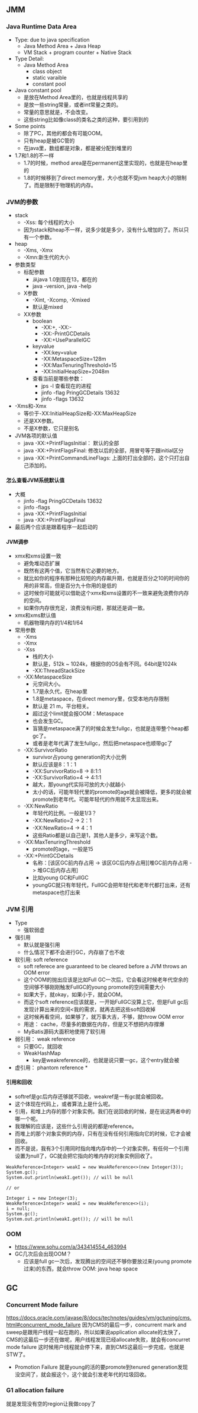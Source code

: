 ## JMM

### Java Runtime Data Area
* Type: due to java specification
    * Java Method Area + Java Heap
    * VM Stack + program counter + Native Stack
* Type Detail:
    * Java Method Area
        * class object
        * static varaible
        * constant pool 
* Java constant pool
    * 是放在Method Area里的，也就是线程共享的
    * 是放一些string常量，或者int常量之类的。
    * 常量的意思就是，不会改变。
    * 这些string比如像class的类名之类的这种，要引用到的
* Some points
    * 除了PC，其他的都会有可能OOM。
    * 只有heap是被GC管的
    * 在java里，数组都是对象，都是被分配到堆里的
* 1.7和1.8的不一样
    * 1.7的时候，method area是在permanent这里实现的，也就是在heap里的
    * 1.8的时候移到了direct memory里，大小也就不受jvm heap大小的限制了。而是限制于物理机的内存。

### JVM的参数
* stack
    * -Xss: 每个线程的大小
    * 因为stack和heap不一样，说多少就是多少，没有什么增加的了。所以只有一个参数。
* heap
    * -Xms, -Xmx
    * -Xmn:新生代的大小
* 参数类型
    * 标配参数
        * 从java 1.0到现在13，都在的
        * java -version, java -help
    * X参数
        * -Xint, -Xcomp, -Xmixed
        * 默认是mixed
    * XX参数
        * boolean
            * -XX:+, -XX:-
            * -XX:-PrintGCDetails
            * -XX:+UseParallelGC
        * keyvalue
            * -XX:key=value
            * -XX:MetaspaceSize=128m
            * -XX:MaxTenuringThreshold=15
            * -XX:InitialHeapSize=2048m
        * 查看当前是哪些参数：
            * jps -l 查看现在的进程
            * jinfo -flag PringGCDetails 13632
            * jinfo -flags 13632
* -Xms和-Xmx
    * 等价于-XX:InitialHeapSize和-XX:MaxHeapSize
    * 还是XX参数。
    * 不是X参数，它只是别名
* JVM各项的默认值
    * java -XX:+PrintFlagsInitial： 默认的全部
    * java -XX:+PrintFlagsFinal: 修改以后的全部，用冒号等于跟initial区分
    * java -XX:+PrintCommandLineFlags: 上面的打出全部的，这个只打出自己添加的。
#### 怎么查看JVM系统默认值
* 大概
    * jinfo -flag PringGCDetails 13632
    * jinfo -flags
    * java -XX:+PrintFlagsInitial
    * java -XX:+PrintFlagsFinal
* 最后两个应该是跟着程序一起启动的
#### JVM调参
* xmx和xms设置一致
    * 避免堆动态扩展
    * 既然有这两个值，它当然有它必要的地方。
    * 就比如你的程序有那种比较短的内存飙升期，也就是百分之10的时间你的用的非常高，但是百分九十你用的是低的
    * 这时候你可能就可以借助这个xmx和xms设置的不一致来避免浪费你内存的空间。
    * 如果你内存很充足，浪费没有问题，那就还是调一致。
* xmx和xms默认值
    * 机器物理内存的1/4和1/64
* 常用参数   
    * -Xms
    * -Xmx
    * -Xss
        * 栈的大小
        * 默认是，512k ~ 1024k，根据你的OS会有不同。64bit是1024k
        * -XX:ThreadStackSize
    * -XX:MetaspaceSize
        * 元空间大小。
        * 1.7是永久代，在heap里
        * 1.8是metaspace，在direct memory里，仅受本地内存限制  
        * 默认是 21 m，平台相关。
        * 超过这个limit就会报OOM：Metaspace
        * 也会发生GC。
        * 盲猜是metaspace满了的时候会发生fullgc，也就是连带整个heap都gc了。
        * 或者是老年代满了发生fullgc，然后把metaspace也顺带gc了
    * -XX:SurvivorRatio
        * survivor占young generation的大小比例
        * 默认应该是8：1：1
        * -XX:SurvivorRatio=8 -> 8:1:1
        * -XX:SurvivorRatio=4 -> 4:1:1
        * 越大，那young代实际可放的大小就越小
        * 太小的话，可能年轻代里的promote的age就会被降低，更多的就会被promote到老年代。可能年轻代的作用就不太显现出来。
    * -XX:NewRatio
        * 年轻代的比例。一般是1/3？
        * -XX:NewRatio=2 -> 2：1
        * -XX:NewRatio=4 -> 4：1
        * 这些Ratio都是以自己是1，其他人是多少，来写这个数。
    * -XX:MaxTenuringThreshold
        * promote的age，一般是15
    * -XX:+PrintGCDetails
        * 名称：[该区GC前内存占用 -> 该区GC后内存占用][堆GC前内存占用 -> 堆GC后内存占用]
        * 比如young GC和FullGC
        * youngGC就只有年轻代，FullGC会把年轻代和老年代都打出来，还有metaspace也打出来
    
### JVM 引用
* Type
    * 强软弱虚
* 强引用
    * 默认就是强引用
    * 什么情况下都不会进行GC，内存崩了也不收
* 软引用: soft reference
    * soft referece are guaranteed to be cleared before a JVM throws an OOM error
    * 这个OOM的抛出应该是比如Full GC一次后，它会看这时候老年代空余的空间够不够刚刚触发FullGC的young promote的空间需要大小
    * 如果大于，就okay，如果小于，就会OOM。
    * 而这个soft reference应该就是，一开始FullGC没算上它，但是Full gc后发现计算出来的空间<我的需求，就再去把这些soft回收掉
    * 这时候再看空间，如果够了，就万事大吉，不够，就throw OOM error
    * 用途： cache，尽量多的数据在内存，但是又不想把内存撑爆
    * MyBatis源码大面积地使用了软引用
* 弱引用： weak reference
    * 只要GC，就回收
    * WeakHashMap
        * key是weakreference的，也就是说只要一gc，这个entry就会被
* 虚引用： phantom reference
    * 
#### 引用和回收
* softref是gc后内存还够就不回收，weakref是一有gc就会被回收。
* 这个体现在代码上，或者算法上是什么呢。
* 引用，和堆上内存的那个对象实例。我们在说回收的时候，是在说这两者中的哪一个呢。
* 我理解的应该是，这些什么引用说的都是reference。
* 而堆上的那个对象实例的内存，只有在没有任何引用指向它的时候，它才会被回收。
* 而不是说，我有3个引用同时指向堆内存中的一个对象实例，有任何一个引用设置为null了，GC就会把它指向的堆内存的对象实例回收了。
```aidl
WeakReference<Integer> weakI = new WeakReference<>(new Integer(3));
System.gc();
System.out.println(weakI.get()); // will be null

// or 

Integer i = new Integer(3);
WeakReference<Integer> weakI = new WeakReference<>(i);
i = null;
System.gc();
System.out.println(weakI.get()); // will be null
```

### OOM
* https://www.sohu.com/a/343414554_463994    
* GC几次后会出现OOM？
    * 应该是full gc一次后，发现腾出的空间还不够你要放过来(young promote过来)的东西，就会throw OOM: java heap space
    
    
## GC
### Concurrent Mode failure
https://docs.oracle.com/javase/8/docs/technotes/guides/vm/gctuning/cms.html#concurrent_mode_failure
因为CMS的最后一步，concurrent mark and sweep是跟用户线程一起在跑的，所以如果说application allocate的太快了，
CMS的这最后一步还在做呢，用户线程发现已经allocate失败，就会有concurret mode failure
这时候用户线程就会停下来，直到CMS这最后一步完成，也就是STW了。
* Promotion Failure
就是young的活的要promote到tenured generation发现没空间了，就会报这个，这个就会引发老年代的垃圾回收。

### G1 allocation failure
就是发现没有空的region让我做copy了

    
    
    
    
    
    
    
    
    
    
    
    
    
    
    
    
    
    